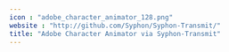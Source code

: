 ```yaml
---
icon : "adobe_character_animator_128.png"
website : "http://github.com/Syphon/Syphon-Transmit/"
title: "Adobe Character Animator via Syphon-Transmit"
---
```

